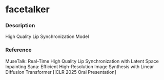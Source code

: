# facetalker
### Description
High Quality Lip Synchronization Model


### Reference
MuseTalk: Real-Time High Quality Lip Synchronization with Latent Space Inpainting
Sana: Efficient High-Resolution Image Synthesis with Linear Diffusion Transformer [ICLR 2025 Oral Presentation]